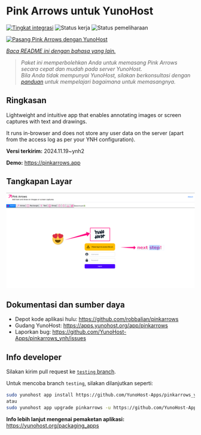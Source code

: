 <!--
N.B.: README ini dibuat secara otomatis oleh <https://github.com/YunoHost/apps/tree/master/tools/readme_generator>
Ini TIDAK boleh diedit dengan tangan.
-->

# Pink Arrows untuk YunoHost

[![Tingkat integrasi](https://apps.yunohost.org/badge/integration/pinkarrows)](https://ci-apps.yunohost.org/ci/apps/pinkarrows/)
![Status kerja](https://apps.yunohost.org/badge/state/pinkarrows)
![Status pemeliharaan](https://apps.yunohost.org/badge/maintained/pinkarrows)

[![Pasang Pink Arrows dengan YunoHost](https://install-app.yunohost.org/install-with-yunohost.svg)](https://install-app.yunohost.org/?app=pinkarrows)

*[Baca README ini dengan bahasa yang lain.](./ALL_README.md)*

> *Paket ini memperbolehkan Anda untuk memasang Pink Arrows secara cepat dan mudah pada server YunoHost.*  
> *Bila Anda tidak mempunyai YunoHost, silakan berkonsultasi dengan [panduan](https://yunohost.org/install) untuk mempelajari bagaimana untuk memasangnya.*

## Ringkasan

Lightweight and intuitive app that enables annotating images or screen captures with text and drawings.

It runs in-browser and does not store any user data on the server (apart from the access log as per your YNH configuration).


**Versi terkirim:** 2024.11.19~ynh2

**Demo:** <https://pinkarrows.app>

## Tangkapan Layar

![Tangkapan Layar pada Pink Arrows](./doc/screenshots/pinkarrows_ynh.png)

## Dokumentasi dan sumber daya

- Depot kode aplikasi hulu: <https://github.com/robbalian/pinkarrows>
- Gudang YunoHost: <https://apps.yunohost.org/app/pinkarrows>
- Laporkan bug: <https://github.com/YunoHost-Apps/pinkarrows_ynh/issues>

## Info developer

Silakan kirim pull request ke [`testing` branch](https://github.com/YunoHost-Apps/pinkarrows_ynh/tree/testing).

Untuk mencoba branch `testing`, silakan dilanjutkan seperti:

```bash
sudo yunohost app install https://github.com/YunoHost-Apps/pinkarrows_ynh/tree/testing --debug
atau
sudo yunohost app upgrade pinkarrows -u https://github.com/YunoHost-Apps/pinkarrows_ynh/tree/testing --debug
```

**Info lebih lanjut mengenai pemaketan aplikasi:** <https://yunohost.org/packaging_apps>
